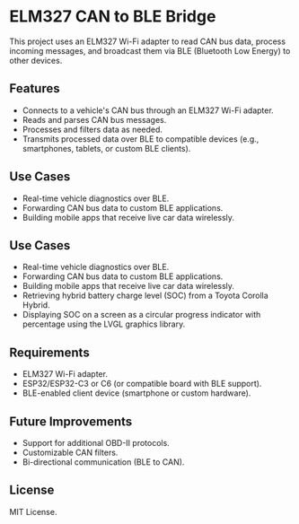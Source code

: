 # ELM327 CAN to BLE Bridge

This project uses an ELM327 Wi-Fi adapter to read CAN bus data, process incoming messages, and broadcast them via BLE (Bluetooth Low Energy) to other devices.

## Features
- Connects to a vehicle's CAN bus through an ELM327 Wi-Fi adapter.
- Reads and parses CAN bus messages.
- Processes and filters data as needed.
- Transmits processed data over BLE to compatible devices (e.g., smartphones, tablets, or custom BLE clients).

## Use Cases
- Real-time vehicle diagnostics over BLE.
- Forwarding CAN bus data to custom BLE applications.
- Building mobile apps that receive live car data wirelessly.

## Use Cases
- Real-time vehicle diagnostics over BLE.
- Forwarding CAN bus data to custom BLE applications.
- Building mobile apps that receive live car data wirelessly.
- Retrieving hybrid battery charge level (SOC) from a Toyota Corolla Hybrid.
- Displaying SOC on a screen as a circular progress indicator with percentage using the LVGL graphics library.

## Requirements
- ELM327 Wi-Fi adapter.
- ESP32/ESP32-C3 or C6 (or compatible board with BLE support).
- BLE-enabled client device (smartphone or custom hardware).

## Future Improvements
- Support for additional OBD-II protocols.
- Customizable CAN filters.
- Bi-directional communication (BLE to CAN).



## License
MIT License.
